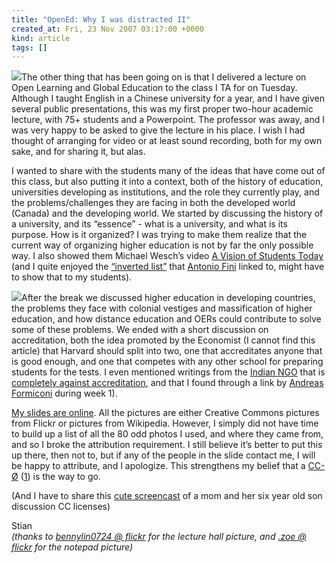 ```yaml
---
title: "OpenEd: Why I was distracted II"
created_at: Fri, 23 Nov 2007 03:17:00 +0000
kind: article
tags: []
---
```


![](http://farm1.static.flickr.com/79/241882694_52eb61059d_m.jpg)The
other thing that has been going on is that I delivered a lecture on Open
Learning and Global Education to the class I TA for on Tuesday. Although
I taught English in a Chinese university for a year, and I have given
several public presentations, this was my first proper two-hour academic
lecture, with 75+ students and a Powerpoint. The professor was away, and
I was very happy to be asked to give the lecture in his place. I wish I
had thought of arranging for video or at least sound recording, both for
my own sake, and for sharing it, but alas.

I wanted to share with the students many of the ideas that have come out
of this class, but also putting it into a context, both of the history
of education, universities developing as institutions, and the role they
currently play, and the problems/challenges they are facing in both the
developed world (Canada) and the developing world. We started by
discussing the history of a university, and its “essence” - what is a
university, and what is its purpose. How is it organized? I was trying
to make them realize that the current way of organizing higher education
is not by far the only possible way. I also showed them Michael Wesch’s
video [A Vision of Students
Today](http://mediatedcultures.net/ksudigg/?p=119) (and I quite enjoyed
the [“inverted
list”](http://mediatedcultures.net/ksudigg/?p=125#more-125) that
[Antonio
Fini](http://feeds.feedburner.com/~r/fininformatica/VQIO/~3/182727823/)
linked to, might have to show that to my students).

![](http://farm1.static.flickr.com/48/144282930_ea3aa758c3_m.jpg)After
the break we discussed higher education in developing countries, the
problems they face with colonial vestiges and massification of higher
education, and how distance education and OERs could contribute to solve
some of these problems. We ended with a short discussion on
accreditation, both the idea promoted by the Economist (I cannot find
this article) that Harvard should split into two, one that accreditates
anyone that is good enough, and one that competes with any other school
for preparing students for the tests. I even mentioned writings from the
[Indian NGO](http://www.swaraj.org/shikshantar/) that is [completely
against
accreditation](http://www.swaraj.org/shikshantar/healingdiplomadisease.pdf),
and that I found through a link by [Andreas
Formiconi](http://iamarf.blogspot.com/2007/08/open-ed-week-1.html)
during week 1).

[My slides are
online](http://www.slideshare.net/houshuang/open-learning-and-global-education).
All the pictures are either Creative Commons pictures from Flickr or
pictures from Wikipedia. However, I simply did not have time to build up
a list of all the 80 odd photos I used, and where they came from, and so
I broke the attribution requirement. I still believe it’s better to put
this up there, then not to, but if any of the people in the slide
contact me, I will be happy to attribute, and I apologize. This
strengthens my belief that a
[CC-Ø](http://onward.justia.com/useful-tools-web-sites-195-free-courts-of-appeals-decisions-from-1950-and-all-us-supreme-court-decisions-since-1754-coming-soon.html)
([1](http://radar.oreilly.com/archives/2007/11/going_legal_on.html)) is
the way to go.

(And I have to share this [cute
screencast](http://beth.typepad.com/beths_blog/2007/11/what-second-gra.html)
of a mom and her six year old son discussion CC licenses)

Stian\
 *(thanks to [bennylin0724 @
flickr](http://www.flickr.com/photos/benny_lin/) for the lecture hall
picture, and [.zoe @ flickr](http://www.flickr.com/photos/81143208@N00/)
for the notepad picture)*
